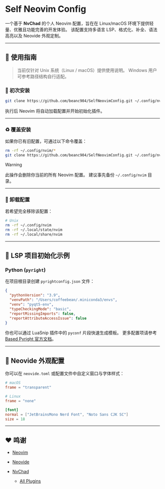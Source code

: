 # Self Neovim Config

一个基于 **NvChad** 的个人 Neovim 配置，旨在在 Linux/macOS 环境下提供轻量、优雅且功能完善的开发体验。
该配置支持多语言 LSP、格式化、补全、语法高亮以及 Neovide 外观定制。

---

## 🚀 使用指南

> 当前仅针对 Unix 系统（Linux / macOS）提供使用说明。
> Windows 用户可参考路径结构自行适配。

### 🧩 初次安装

```bash
git clone https://github.com/beanc904/SelfNeovimConfig.git ~/.config/nvim --depth=1 && nvim
```

执行后 Neovim 将自动加载配置并开始初始化插件。

---

### ♻️ 覆盖安装

如果你已有旧配置，可通过以下命令覆盖：

```bash
rm -rf ~/.config/nvim/*
git clone https://github.com/beanc904/SelfNeovimConfig.git ~/.config/nvim --depth=1
```

> [!WARNING]
> 此操作会删除你当前的所有 Neovim 配置。
> 建议事先备份 `~/.config/nvim` 目录。

---

### 🧹 卸载配置

若希望完全移除该配置：

```bash
# Unix
rm -rf ~/.config/nvim
rm -rf ~/.local/state/nvim
rm -rf ~/.local/share/nvim
```

---

## 🧠 LSP 项目初始化示例

### Python (`pyright`)

在项目根目录创建 `pyrightconfig.json` 文件：

```json
{
  "pythonVersion": "3.9",
  "venvPath": "/Users/coffeebean/.miniconda3/envs",
  "venv": "pyqt5-env",
  "typeCheckingMode": "basic",
  "reportMissingImports": false,
  "reportAttributeAccessIssue": false
}
```

你也可以通过 LuaSnip 插件中的 `pyconf` 片段快速生成模板。
更多配置项请参考 [Based Pyright 官方文档](https://docs.basedpyright.com/v1.20.0/configuration/config-files/)。

---

## 🎨 Neovide 外观配置

你可以在 `neovide.toml` 或配置文件中自定义窗口与字体样式：

```toml
# macOS
frame = "transparent"

# Linux
frame = "none"

[font]
normal = ["JetBrainsMono Nerd Font", "Noto Sans CJK SC"]
size = 18
```

---

## ❤️ 鸣谢

* [Neovim](https://github.com/neovim/neovim)
* [Neovide](https://github.com/neovide/neovide)
* [NvChad](https://github.com/NvChad/NvChad)

  * [All Plugins](./lua/plugins)

